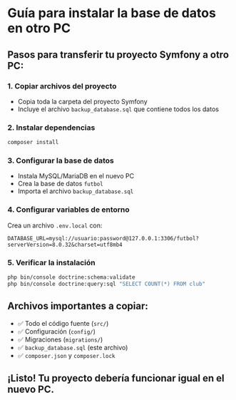 # Guía para instalar la base de datos en otro PC

## Pasos para transferir tu proyecto Symfony a otro PC:

### 1. Copiar archivos del proyecto
- Copia toda la carpeta del proyecto Symfony
- Incluye el archivo `backup_database.sql` que contiene todos los datos

### 2. Instalar dependencias
```bash
composer install
```

### 3. Configurar la base de datos
- Instala MySQL/MariaDB en el nuevo PC
- Crea la base de datos `futbol`
- Importa el archivo `backup_database.sql`

### 4. Configurar variables de entorno
Crea un archivo `.env.local` con:
```
DATABASE_URL=mysql://usuario:password@127.0.0.1:3306/futbol?serverVersion=8.0.32&charset=utf8mb4
```

### 5. Verificar la instalación
```bash
php bin/console doctrine:schema:validate
php bin/console doctrine:query:sql "SELECT COUNT(*) FROM club"
```

## Archivos importantes a copiar:
- ✅ Todo el código fuente (`src/`)
- ✅ Configuración (`config/`)
- ✅ Migraciones (`migrations/`)
- ✅ `backup_database.sql` (este archivo)
- ✅ `composer.json` y `composer.lock`

## ¡Listo! Tu proyecto debería funcionar igual en el nuevo PC.
